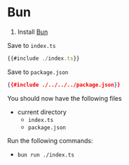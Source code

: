 # Bun

1. Install [Bun](https://bun.sh/docs/installation)

Save to `index.ts`

```ts
{{#include ./index.ts}}
```

Save to `package.json`

```json
{{#include ./../../../package.json}}
```

You should now have the following files

- current directory
  - `index.ts`
  - `package.json`

Run the following commands:

- `bun run ./index.ts`
